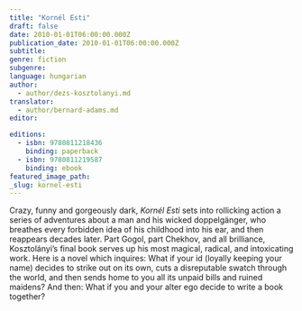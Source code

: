 ```yaml
---
title: "Kornél Esti"
draft: false
date: 2010-01-01T06:00:00.000Z
publication_date: 2010-01-01T06:00:00.000Z
subtitle:
genre: fiction
subgenre:
language: hungarian
author:
  - author/dezs-kosztolanyi.md
translator:
  - author/bernard-adams.md
editor:

editions:
  - isbn: 9780811218436
    binding: paperback
  - isbn: 9780811219587
    binding: ebook
featured_image_path:
_slug: kornel-esti
---
```


Crazy, funny and gorgeously dark, _Kornél Esti_ sets into rollicking action a series of adventures about a man and his wicked doppelgänger, who breathes every forbidden idea of his childhood into his ear, and then reappears decades later. Part Gogol, part Chekhov, and all brilliance, Kosztolányi’s final book serves up his most magical, radical, and intoxicating work. Here is a novel which inquires: What if your id (loyally keeping your name) decides to strike out on its own, cuts a disreputable swatch through the world, and then sends home to you all its unpaid bills and ruined maidens? And then: What if you and your alter ego decide to write a book together?

